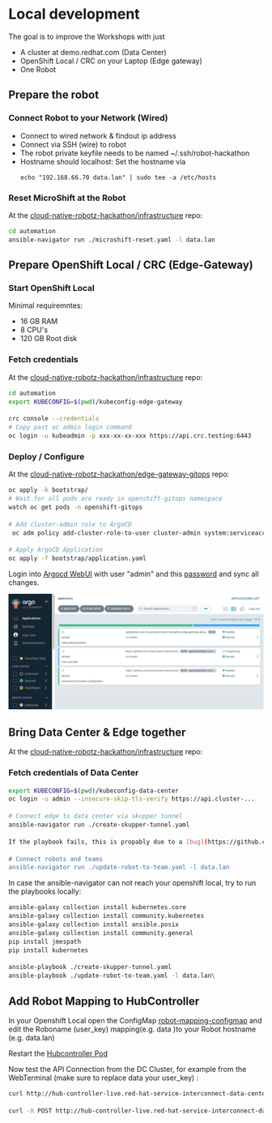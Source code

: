 # Local development

The goal is to improve the Workshops with just
 * A cluster at demo.redhat.com (Data Center)
 * OpenShift Local / CRC on your Laptop  (Edge gateway)
 * One Robot

## Prepare the robot

### Connect Robot to your Network (Wired)

* Connect to wired network & findout ip address
* Connect via SSH (wire) to robot
* The robot private keyfile needs to be named ~/.ssh/robot-hackathon
* Hostname should localhost: Set the hostname via
  ```
  echo "192.168.66.70 data.lan" | sudo tee -a /etc/hosts
  ```

### Reset MicroShift at the Robot

At the [cloud-native-robotz-hackathon/infrastructure](https://github.com/cloud-native-robotz-hackathon/infrastructure) repo:

```bash
cd automation
ansible-navigator run ./microshift-reset.yaml -l data.lan
```


## Prepare OpenShift Local / CRC (Edge-Gateway)

### Start OpenShift Local

Minimal requiremntes:
 * 16 GB RAM
 * 8 CPU's
 * 120 GB Root disk

### Fetch credentials

At the [cloud-native-robotz-hackathon/infrastructure](https://github.com/cloud-native-robotz-hackathon/infrastructure) repo:

```bash
cd automation
export KUBECONFIG=$(pwd)/kubeconfig-edge-gateway

crc console --credentials
# Copy past oc admin login command
oc login -u kubeadmin -p xxx-xx-xx-xxx https://api.crc.testing:6443
```

### Deploy / Configure

At the [cloud-native-robotz-hackathon/edge-gateway-gitops](https://github.com/cloud-native-robotz-hackathon/edge-gateway-gitops) repo:


```bash
oc apply -k bootstrap/
# Wait for all pods are ready in openshift-gitops namespace
watch oc get pods -n openshift-gitops

# Add cluster-admin role to ArgoCD
 oc adm policy add-cluster-role-to-user cluster-admin system:serviceaccount:openshift-gitops:openshift-gitops-argocd-application-controller

# Apply ArgoCD Application
oc apply -f bootstrap/application.yaml

```

Login into [Argocd WebUI](https://openshift-gitops-server-openshift-gitops.apps-crc.testing/) with user "admin" and this [password](https://console-openshift-console.apps-crc.testing/k8s/ns/openshift-gitops/secrets/openshift-gitops-cluster) and sync all changes.

![ArgocD screenshot](crc-argocd.png)

## Bring Data Center & Edge together

At the [cloud-native-robotz-hackathon/infrastructure](https://github.com/cloud-native-robotz-hackathon/infrastructure) repo:


### Fetch credentials of Data Center

```bash
export KUBECONFIG=$(pwd)/kubeconfig-data-center
oc login -u admin --insecure-skip-tls-verify https://api.cluster-...

# Connect edge to data center via skupper tunnel
ansible-navigator run ./create-skupper-tunnel.yaml

If the playbook fails, this is propably due to a [bug](https://github.com/cloud-native-robotz-hackathon/infrastructure/issues/66) where the Interconnect Controller doesn't initalize correctly. You can restart the Interconnect Pod (skupper-site-controller-xxx...) in the openshift-operators project as a workaround. Once done, rerun the Ansible playbook.

# Connect robots and teams
ansible-navigator run ./update-robot-to-team.yaml -l data.lan
```

In case the ansible-navigator can not reach your openshift local, try to run the playbooks locally:

```bash
ansible-galaxy collection install kubernetes.core
ansible-galaxy collection install community.kubernetes
ansible-galaxy collection install ansible.posix
ansible-galaxy collection install community.general
pip install jmespath
pip install kubernetes

ansible-playbook ./create-skupper-tunnel.yaml
ansible-playbook ./update-robot-to-team.yaml -l data.lan\
```

## Add Robot Mapping to HubController
In your Openshift Local open the ConfigMap [robot-mapping-configmap](https://console-openshift-console.apps-crc.testing/k8s/ns/hub-controller/configmaps/robot-mapping-configmap) and edit the Roboname (user_key) mapping(e.g. data )to your Robot hostname (e.g. data.lan)

Restart the [Hubcontroller Pod](https://console-openshift-console.apps-crc.testing/k8s/ns/hub-controller/core~v1~Pod)

Now test the API Connection from the DC Cluster, for example from the WebTerminal (make sure to replace data your user_key) :

```bash
curl http://hub-controller-live.red-hat-service-interconnect-data-center.svc.cluster.local:8080/api/robot/status?user_key=data

curl -X POST http://hub-controller-live.red-hat-service-interconnect-data-center.svc.cluster.local:8080/api/robot/forward/1?user_key=data
```

